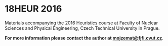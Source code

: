 # 18HEUR 2016

Materials accompanying the 2016 Heuristics course at Faculty of Nuclear Sciences and Physical Engineering, Czech Technical University in Prague.

**For more information please contact the author at [mojzemat@fjfi.cvut.cz](mailto:mojzemat@fjfi.cvut.cz)**.

